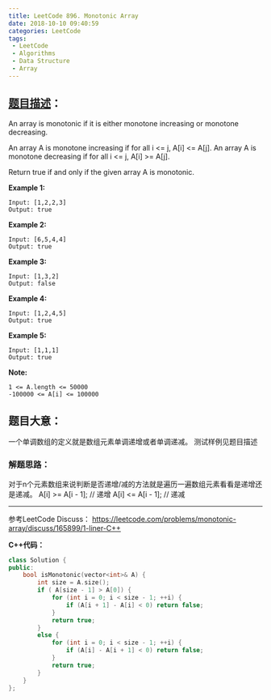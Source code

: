 ```yaml
---
title: LeetCode 896. Monotonic Array
date: 2018-10-10 09:40:59
categories: LeetCode
tags:
 - LeetCode
 - Algorithms
 - Data Structure
 - Array
---
```


## [题目描述][1]：
An array is monotonic if it is either monotone increasing or monotone decreasing.

An array A is monotone increasing if for all i <= j, A[i] <= A[j].  An array A is monotone decreasing if for all i <= j, A[i] >= A[j].

Return true if and only if the given array A is monotonic.

**Example 1:**
```
Input: [1,2,2,3]
Output: true
```
**Example 2:**
```
Input: [6,5,4,4]
Output: true
```
**Example 3:**
```
Input: [1,3,2]
Output: false
```
**Example 4:**
```
Input: [1,2,4,5]
Output: true
```
**Example 5:**
```
Input: [1,1,1]
Output: true
```
**Note:**
```
1 <= A.length <= 50000
-100000 <= A[i] <= 100000
```

## 题目大意：
一个单调数组的定义就是数组元素单调递增或者单调递减。
测试样例见题目描述

### 解题思路：
对于n个元素数组来说判断是否递增/减的方法就是遍历一遍数组元素看看是递增还是递减。
A[i] >= A[i - 1]; // 递增          A[i] <= A[i - 1]; // 递减

---
参考LeetCode Discuss：
https://leetcode.com/problems/monotonic-array/discuss/165899/1-liner-C++


**C++代码：**
``` c++
class Solution {
public:
    bool isMonotonic(vector<int>& A) {
        int size = A.size();
        if ( A[size - 1] > A[0]) {
            for (int i = 0; i < size - 1; ++i) {
                if (A[i + 1] - A[i] < 0) return false;
            }
            return true;
        }
        else {
            for (int i = 0; i < size - 1; ++i) {
                if (A[i] - A[i + 1] < 0) return false;
            }
            return true;
        }
    }
};
```


[1]: https://leetcode.com/problems/monotonic-array
